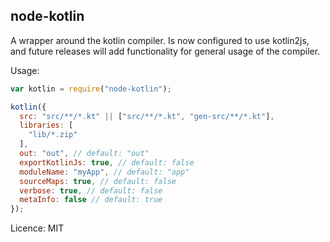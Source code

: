 node-kotlin
---
A wrapper around the kotlin compiler. Is now configured to use kotlin2js, and future releases will add functionality for general usage of the compiler.


Usage:
```javascript
var kotlin = require("node-kotlin");

kotlin({
  src: "src/**/*.kt" || ["src/**/*.kt", "gen-src/**/*.kt"],
  libraries: [
    "lib/*.zip"
  ],
  out: "out", // default: "out"
  exportKotlinJs: true, // default: false
  moduleName: "myApp", // default: "app"
  sourceMaps: true, // default: false
  verbose: true, // default: false
  metaInfo: false // default: true
});
```

Licence: MIT
